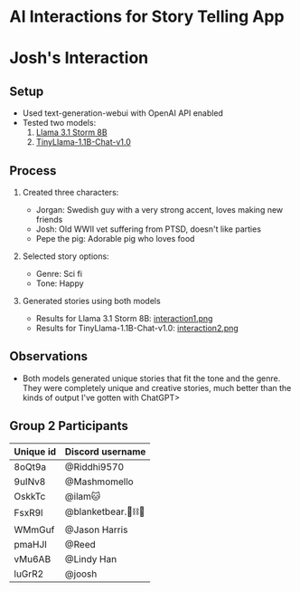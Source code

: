 # AI Interactions for Story Telling App

# Josh's Interaction
## Setup
- Used text-generation-webui with OpenAI API enabled
- Tested two models:
  1. [Llama 3.1 Storm 8B](https://duckduckgo.com/?q=llama+3.1+storm+8b&atb=v314-1&ia=web)
  2. [TinyLlama-1.1B-Chat-v1.0](https://huggingface.co/TinyLlama/TinyLlama-1.1B-Chat-v1.0)

## Process
1. Created three characters:
   - Jorgan: Swedish guy with a very strong accent, loves making new friends
   - Josh: Old WWII vet suffering from PTSD, doesn't like parties
   - Pepe the pig: Adorable pig who loves food

2. Selected story options:
   - Genre: Sci fi
   - Tone: Happy

3. Generated stories using both models
   - Results for Llama 3.1 Storm 8B: [interaction1.png](interaction1.png)
   - Results for TinyLlama-1.1B-Chat-v1.0: [interaction2.png](interaction2.png)

## Observations
- Both models generated unique stories that fit the tone and the genre. They were completely unique and creative stories, much better than the kinds of output I've gotten with ChatGPT>

## Group 2 Participants

| Unique id | Discord username |
| --------- | ---------------- |
| 8oQt9a    | @Riddhi9570      |
| 9uINv8    | @Mashmomello     |
| OskkTc    | @ilam🐱          |
| FsxR9l    | @blanketbear.🐻⛓💨 |
| WMmGuf    | @Jason Harris    |
| pmaHJI    | @Reed            |
| vMu6AB    | @Lindy Han       |
| luGrR2    | @joosh           |
